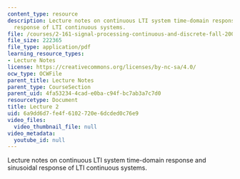 ```yaml
---
content_type: resource
description: Lecture notes on continuous LTI system time-domain response and sinusoidal
  response of LTI continuous systems.
file: /courses/2-161-signal-processing-continuous-and-discrete-fall-2008/6a9dd6d7fe4f6102720e6dcded0c76e9_lecture_02.pdf
file_size: 222365
file_type: application/pdf
learning_resource_types:
- Lecture Notes
license: https://creativecommons.org/licenses/by-nc-sa/4.0/
ocw_type: OCWFile
parent_title: Lecture Notes
parent_type: CourseSection
parent_uid: 4fa53234-4cad-e0ba-c94f-bc7ab3a7c7d0
resourcetype: Document
title: Lecture 2
uid: 6a9dd6d7-fe4f-6102-720e-6dcded0c76e9
video_files:
  video_thumbnail_file: null
video_metadata:
  youtube_id: null
---
```

Lecture notes on continuous LTI system time-domain response and sinusoidal response of LTI continuous systems.
